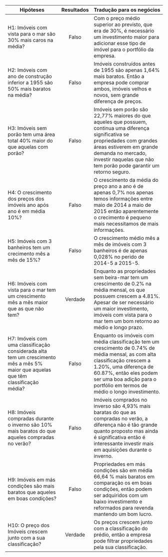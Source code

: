 | **Hipóteses** | **Resultados** | **Tradução para os negócios** |
|-------------|:-------:|-------   |
| H1: Imóveis com vista para o mar são 30% mais caros na média? | Falso | Com o preço médio superior ao previsto, que era de 30%, é necessário um investimento maior para adicionar esse tipo de imóvel para o portfólio da empresa. |
| H2: Imóveis com ano de construção inferior a 1955 são 50% mais baratos na média? | Falso | Imóveis construídos antes de 1955 são apenas 1,64% mais baratos. Então a empresa pode comprar ambos, imóveis velhos e novos, sem grande diferença de preços. |
| H3: Imóveis sem porão tem uma área total 40% maior do que aquelas com porão? | Falso | Imóveis sem porão são 22,77% maiores do que aqueles que possuem, continua uma diferença significativa se propriedades com grandes áreas estiverem em grande demanda no mercado, investir naquelas que não tem porão pode garantir um retorno seguro. |
| H4: O crescimento dos preços dos imóveis ano após ano é em média 10%? | Falso | O crescimento da média do preço ano a ano é de apenas 0,7% nos apenas temos informações entre maio de 2014 a maio de 2015 então aparentemente o crecimento é pequeno mais necessitamos de mais informações. |
| H5: Imóveis com 3 banheiros tem um crecimento mês a mês de 15%? | Falso |  O crescimento médio mês a mês de imóveis com 3 banheiros é de apenas 0,028% no perido de 2014-5 a 2015-5.|
| H6:  Imóveis com vista para o mar tem um crescimento mês a mês maior que as que não tem?| Verdade | Enquanto as propriedades sem beira-mar tem um crescimento de 0.2% na média mensal, os que possuem crescem a 4.81%. Apesar de ser necessário um maior investimento, imóveis com vista para o mar tem um bom retorno ao médio e longo prazo. |
| H7: Imóveis com uma classificação considerada alta tem um crescimento mês a mês 5% maior que aquelas que têm classificação média? | Falso |Enquanto os imóveis com média classificação tem um crescimento de 0.74% de média mensal, as com alta classificação crescem a 1.20%, uma diferença de 60.87%, então eles podem ser uma boa adição para o portfólio em termos de médio o longo investimento. |
| H8: Imóveis compradas durante o inverno são 10% mais baratos do que aqueles compradas no verão? | Falso | Imóveis comprados no inverso são 4,93% mais baratas do que as compradas no verão, a diferença não é tão grande quanto proposto mas ainda é significativa então é interessante investir mais em aquisições durante o inverno. |
| H9: Imóveis em más condições são mais baratos que aqueles em boas condições? | Falso | Propriedades em más condições são em média 66,64 % mais baratos em comparação os em boas condições, então podem ser adquiridos com um baixo investimento e reformados para revenda mantendo um bom lucro. |
| H10: O preço dos Imóveis crescem junto com a sua classificação? | Verdade | Os preços crescem junto com a classificação do prédio, então a empresa pode filtrar propriedades pela sua classificação. |
